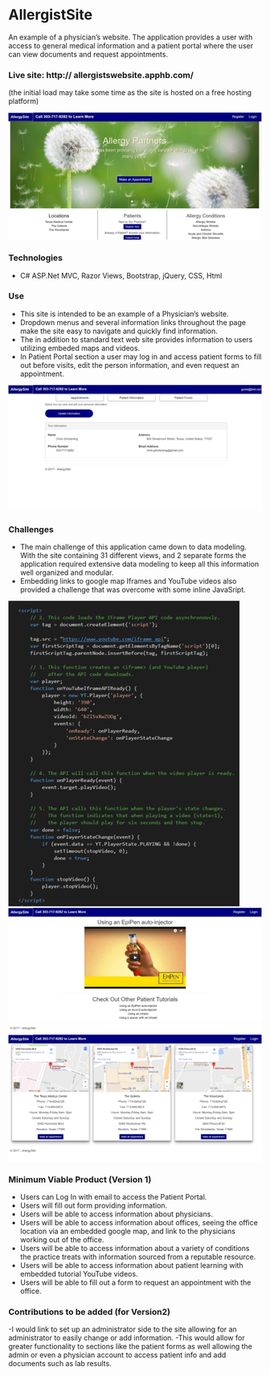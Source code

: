 # AllergistSite
An example of a physician’s website. The application provides a user with access to general medical information and a patient portal where the user can view documents and request appointments. 
### Live site: http:// allergistswebsite.apphb.com/ 
(the initial load may take some time as the site is hosted on a free hosting platform) 
 
<img src="AllergistSite/Screenshots/AllergySite.png"/>


### Technologies
- C# ASP.Net MVC, Razor Views, Bootstrap, jQuery, CSS, Html

### Use
- This site is intended to be an example of a Physician’s website.
- Dropdown menus and several information links throughout the page make the site easy to navigate and quickly find information. 
- The in addition to standard text web site provides information to users utilizing embeded maps and videos.
- In Patient Portal section a user may log in and access patient forms to fill out before visits, edit the person information, and even request an appointment.

<img src="AllergistSite/Screenshots/PatientPortal.png"/>

### Challenges 
- The main challenge of this application came down to data modeling. With the site containing 31 different views, and 2 separate forms the application required extensive data modeling to keep all this information well organized and modular.  
- Embedding links to google map Iframes and YouTube videos also provided a challenge that was overcome with some inline JavaSript.

<img src="AllergistSite/Screenshots/JavaScript.png"/>

<img src="AllergistSite/Screenshots/YouTube.png"/>

<img src="AllergistSite/Screenshots/GoogeMaps.png"/>

### Minimum Viable Product (Version 1)
 - Users can Log In with email to access the Patient Portal. 
 - Users will fill out form providing information.
 - Users will be able to access information about physicians. 
 - Users will be able to access information about offices, seeing the office location via an embedded google map, and link to the physicians working out of the office. 
 - Users will be able to access information about a variety of conditions the practice treats with information sourced from a reputable resource. 
 - Users will be able to access information about patient learning with embedded tutorial YouTube videos.  
 - Users will be able to fill out a form to request an appointment with the office.  

### Contributions to be added (for Version2)
-I would link to set up an administrator side to the site allowing for an administrator to easily change or add information. 
-This would allow for greater functionality to sections like the patient forms as well allowing the admin or even a physician account to access patient info and add documents such as lab results.

